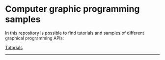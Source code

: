 # Computer graphic programming samples

In this repository is possible to find tutorials and samples of different graphical programming APIs:

[Tutorials](tutorials/README.md)

---
